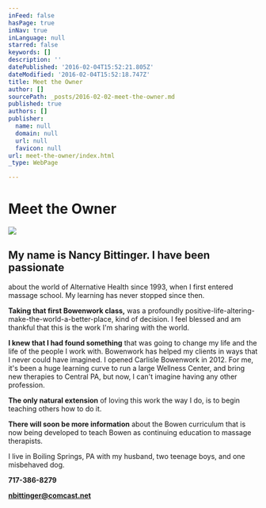 ```yaml
---
inFeed: false
hasPage: true
inNav: true
inLanguage: null
starred: false
keywords: []
description: ''
datePublished: '2016-02-04T15:52:21.805Z'
dateModified: '2016-02-04T15:52:18.747Z'
title: Meet the Owner
author: []
sourcePath: _posts/2016-02-02-meet-the-owner.md
published: true
authors: []
publisher:
  name: null
  domain: null
  url: null
  favicon: null
url: meet-the-owner/index.html
_type: WebPage

---
```

# Meet the Owner
![](https://the-grid-user-content.s3-us-west-2.amazonaws.com/a0fe081b-602c-486f-be54-017abfe901e7.jpg)

## My name is Nancy Bittinger. I have been passionate
about the world of Alternative Health since 1993, when I first entered massage
school. My learning has never stopped since then.

**Taking that first Bowenwork class,** was a profoundly positive-life-altering-make-the-world-a-better-place, kind of decision. I feel blessed and am thankful that this is the work I'm sharing with the world.

**I knew that I had found something** that was
going to change my life and the life of the people I work with. Bowenwork has
helped my clients in ways that I never could have imagined. I opened Carlisle
Bowenwork in 2012\. For me, it's been a huge learning curve to run a large
Wellness Center, and bring new therapies to Central PA, but now, I can't
imagine having any other profession.

**The only
natural extension** of loving this work the way I do, is to begin teaching others
how to do it. 

**There will
soon be more information** about the Bowen curriculum that is now being developed
to teach Bowen as continuing education to massage therapists.

I live in
Boiling Springs, PA with my husband, two teenage boys, and one misbehaved dog.

**717-386-8279**

**nbittinger@comcast.net**